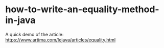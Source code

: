# how-to-write-an-equality-method-in-java
A quick demo of the article: https://www.artima.com/lejava/articles/equality.html
